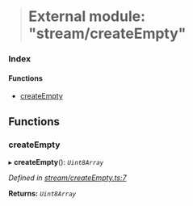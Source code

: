 > # External module: "stream/createEmpty"

### Index

#### Functions

* [createEmpty](_stream_createempty_.md#createempty)

## Functions

###  createEmpty

▸ **createEmpty**(): *`Uint8Array`*

*Defined in [stream/createEmpty.ts:7](https://github.com/polkadot-js/common/blob/fcdec01/packages/trie-codec/src/stream/createEmpty.ts#L7)*

**Returns:** *`Uint8Array`*